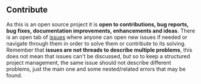 ## Contribute

As this is an open source project it is **open to contributions, bug reports, bug fixes, documentation improvements, enhancements and ideas**. There is an open tab of [issues](https://github.com/alvarobartt/covid-daily/issues) where anyone can open new issues if needed or navigate through them in order to solve them or contribute to its solving. Remember that **issues are not threads to describe multiple problems**, this does not mean that issues can't be discussed, but so to keep a structured project management, the same issue should not describe different problems, just the main one and some nested/related errors that may be found.